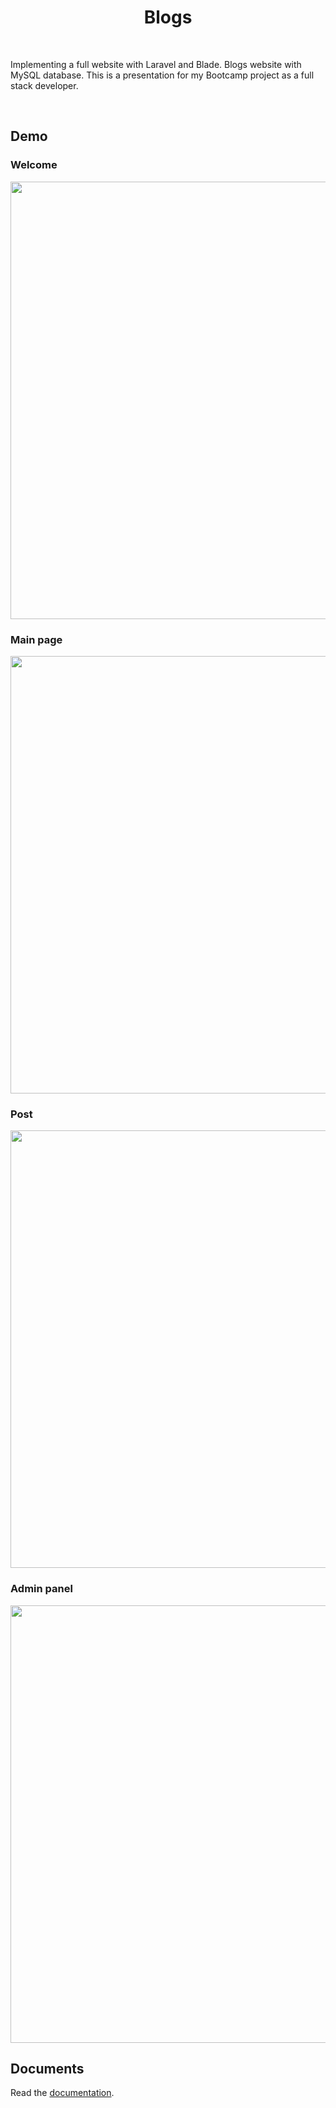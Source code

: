 <h1 align="center">
    Blogs
</h1>

<br />

Implementing a full website with Laravel and Blade. Blogs website with MySQL database.
This is a presentation for my Bootcamp project as a full stack developer.

<br />

## Demo

### Welcome

<img src="./demo/welcome.gif" width="700" />

### Main page

<img src="./demo/Index.gif" width="700" />

### Post

<img src="./demo/post.gif" width="700" />

### Admin panel

<img src="./demo/admin.gif" width="700" />

<br />

## Documents

Read the <a href="./documents/README.md">documentation</a>.

